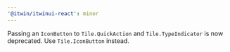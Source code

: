 ```yaml
---
'@itwin/itwinui-react': minor
---
```


Passing an `IconButton` to `Tile.QuickAction` and `Tile.TypeIndicator` is now deprecated. Use `Tile.IconButton` instead.
